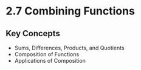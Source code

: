 # 2.7 Combining Functions

## Key Concepts

- Sums, Differences, Products, and Quotients
- Composition of Functions
- Applications of Composition


